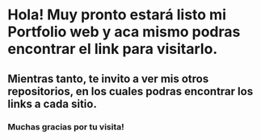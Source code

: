# Hola! Muy pronto estará listo mi Portfolio web y aca mismo podras encontrar el link para visitarlo.

## Mientras tanto, te invito a ver mis otros repositorios, en los cuales podras encontrar los links a cada sitio.

### Muchas gracias por tu visita!
